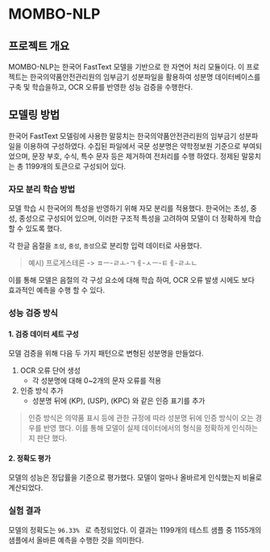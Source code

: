 # MOMBO-NLP

## 프로젝트 개요

MOMBO-NLP는 한국어 FastText 모델을 기반으로 한 자연어 처리 모듈이다. 이 프로젝트는 한국의약품안전관리원의 임부금기 성분파일을 활용하여 성분명 데이터베이스를 구축 및 학습을하고, OCR 오류를 반영한 성능 검증을 수행한다.

## 모델링 방법
한국어 FastText 모델링에 사용한 말뭉치는 한국의약품안전관리원의 임부금기 성분파일을 이용하여 구성하였다. 수집된 파일에서 국문 성분명은 약학정보원 기준으로 부여되었으며, 문장 부호, 수식, 특수 문자 등은 제거하여 전처리를 수행 하였다. 정제된 말뭉치는 총 1199개의 토큰으로 구성되어 있다.

### 자모 분리 학습 방법
모델 학습 시 한국어의 특성을 반영하기 위해 자모 분리를 적용했다. 한국어는 초성, 중성, 종성으로 구성되어 있으며, 이러한 구조적 특성을 고려하여 모델이 더 정확하게 학습할 수 있도록 했다.

각 한글 음절을 `초성`, `중성`, `종성`으로 분리항 입력 데이터로 사용했다.
> 예시) 프로게스테론 -> ㅍㅡ-ㄹㅗ-ㄱㅔ-ㅅㅡ-ㅌㅔ-ㄹㅗㄴ

이를 통해 모델은 음절의 각 구성 요소에 대해 학습 하여, OCR 오류 발생 시에도 보다 효과적인 예측을 수행 할 수 있다.

### 성능 검증 방식
#### 1. 검증 데이터 세트 구성
모델 검증을 위해 다음 두 가지 패턴으로 변형된 성분명을 만들었다.
1. OCR 오류 단어 생성
   - 각 성분명에 대해 0~2개의 문자 오류를 적용
2. 인증 방식 추가
   - 성분명 뒤에 (KP), (USP), (KPC) 와 같은 인증 표기를 추가

> 인증 방식은 의약품 표시 등에 관한 규정에 따라 성분명 뒤에 인증 방식이 오는 경우를 반영 했다. 이를 통해 모델이 실제 데이터에서의 형식을 정확하게 인식하는지 판단 했다.

#### 2. 정확도 평가
모델의 성능은 정답률을 기준으로 평가했다. 모델이 얼마나 올바르게 인식했는지 비율로 계산되었다.

### 실험 결과
모델의 정확도는 `96.33% ` 로 측정되었다. 이 결과는 1199개의 테스트 샘플 중 1155개의 샘플에서 올바른 예측을 수행한 것을 의미한다.
